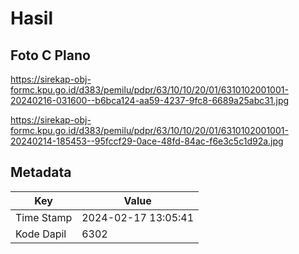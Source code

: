 # Hasil

## Foto C Plano

https://sirekap-obj-formc.kpu.go.id/d383/pemilu/pdpr/63/10/10/20/01/6310102001001-20240216-031600--b6bca124-aa59-4237-9fc8-6689a25abc31.jpg

https://sirekap-obj-formc.kpu.go.id/d383/pemilu/pdpr/63/10/10/20/01/6310102001001-20240214-185453--95fccf29-0ace-48fd-84ac-f6e3c5c1d92a.jpg


## Metadata

| Key        | Value               |
| ---------- | ------------------- |
| Time Stamp | 2024-02-17 13:05:41 |
| Kode Dapil | 6302                |



